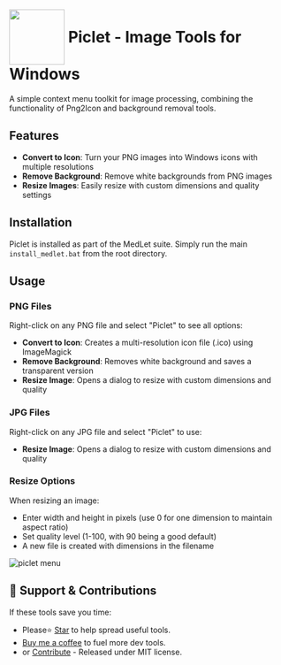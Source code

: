 # <img src="../res/icons/piclet.ico" height="100" style="vertical-align: middle;"> <span style="vertical-align: middle;">Piclet - Image Tools for Windows</span>

A simple context menu toolkit for image processing, combining the functionality of Png2Icon and background removal tools.

## Features

- **Convert to Icon**: Turn your PNG images into Windows icons with multiple resolutions
- **Remove Background**: Remove white backgrounds from PNG images
- **Resize Images**: Easily resize with custom dimensions and quality settings

## Installation

Piclet is installed as part of the MedLet suite. Simply run the main `install_medlet.bat` from the root directory.

## Usage

### PNG Files
Right-click on any PNG file and select "Piclet" to see all options:

- **Convert to Icon**: Creates a multi-resolution icon file (.ico) using ImageMagick
- **Remove Background**: Removes white background and saves a transparent version
- **Resize Image**: Opens a dialog to resize with custom dimensions and quality

### JPG Files
Right-click on any JPG file and select "Piclet" to use:

- **Resize Image**: Opens a dialog to resize with custom dimensions and quality

### Resize Options
When resizing an image:
- Enter width and height in pixels (use 0 for one dimension to maintain aspect ratio)
- Set quality level (1-100, with 90 being a good default)
- A new file is created with dimensions in the filename

![piclet menu](../res/imgs/piclet-menu.png)

## 🌱 Support & Contributions
If these tools save you time:
- Please⭐ <a href="../../../stargazers" target="_blank">Star</a> to help spread useful tools.
- <a href="https://buymeacoffee.com/spark88" target="_blank">Buy me a coffee</a> to fuel more dev tools.
- or <a href="../../../fork" target="_blank">Contribute</a> - Released under MIT license. 